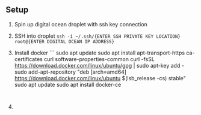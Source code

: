 ## Setup

1. Spin up digital ocean droplet with ssh key connection
2. SSH into droplet `ssh -i ~/.ssh/{ENTER SSH PRIVATE KEY LOCATION} root@{ENTER DIGITAL OCEAN IP ADDRESS}`
3. Install docker ```
   sudo apt update
   sudo apt install apt-transport-https ca-certificates curl software-properties-common
   curl -fsSL https://download.docker.com/linux/ubuntu/gpg | sudo apt-key add -
   sudo add-apt-repository "deb [arch=amd64] https://download.docker.com/linux/ubuntu $(lsb_release -cs) stable"
   sudo apt update
   sudo apt install docker-ce

   ```


   ```

4.
